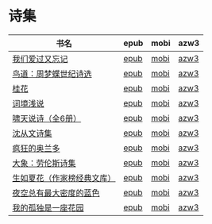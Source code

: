 # 诗集

| 书名 | epub | mobi | azw3 |
| --- | --- | --- | --- |
| [我们爱过又忘记](http://ct.dalanmei.com/f/31084289-771247252-708bfa) | [epub](http://ct.dalanmei.com/f/31084289-771247252-708bfa) | [mobi](http://ct.dalanmei.com/f/31084289-771232189-332ba8) | [azw3](http://ct.dalanmei.com/f/31084289-771240273-ab4c53) |
| [鸟道：周梦蝶世纪诗选](http://ct.dalanmei.com/f/31084289-572072349-b536a1) | [epub](http://ct.dalanmei.com/f/31084289-572072349-b536a1) | [mobi](http://ct.dalanmei.com/f/31084289-571730835-94a47b) | [azw3](http://ct.dalanmei.com/f/31084289-572088676-effd28) |
| [桂花](http://ct.dalanmei.com/f/31084289-572090164-bb69f1) | [epub](http://ct.dalanmei.com/f/31084289-572090164-bb69f1) | [mobi](http://ct.dalanmei.com/f/31084289-571727989-6380e8) | [azw3](http://ct.dalanmei.com/f/31084289-572113545-61b23e) |
| [词境浅说](http://ct.dalanmei.com/f/31084289-572110917-9352e9) | [epub](http://ct.dalanmei.com/f/31084289-572110917-9352e9) | [mobi](http://ct.dalanmei.com/f/31084289-571725435-9bce45) | [azw3](http://ct.dalanmei.com/f/31084289-572115759-ad656e) |
| [啸天说诗（全6册）](http://ct.dalanmei.com/f/31084289-572114719-f43353) | [epub](http://ct.dalanmei.com/f/31084289-572114719-f43353) | [mobi](http://ct.dalanmei.com/f/31084289-571711635-97c9cc) | [azw3](http://ct.dalanmei.com/f/31084289-572133593-0950ae) |
| [沈从文诗集](http://ct.dalanmei.com/f/31084289-572115450-a8a864) | [epub](http://ct.dalanmei.com/f/31084289-572115450-a8a864) | [mobi](http://ct.dalanmei.com/f/31084289-571708324-b37738) | [azw3](http://ct.dalanmei.com/f/31084289-572137413-c44af2) |
| [疯狂的奥兰多](http://ct.dalanmei.com/f/31084289-572127731-7319a2) | [epub](http://ct.dalanmei.com/f/31084289-572127731-7319a2) | [mobi](http://ct.dalanmei.com/f/31084289-571630629-5257f2) | [azw3](http://ct.dalanmei.com/f/31084289-572187729-617bd1) |
| [大象：劳伦斯诗集](http://ct.dalanmei.com/f/31084289-571919783-340d79) | [epub](http://ct.dalanmei.com/f/31084289-571919783-340d79) | [mobi](http://ct.dalanmei.com/f/31084289-571559053-9e5d5a) | [azw3](http://ct.dalanmei.com/f/31084289-572211433-20ae3e) |
| [生如夏花（作家榜经典文库）](http://ct.dalanmei.com/f/31084289-571738145-fb73cb) | [epub](http://ct.dalanmei.com/f/31084289-571738145-fb73cb) | [mobi](http://ct.dalanmei.com/f/31084289-571601101-8f5510) | [azw3](http://ct.dalanmei.com/f/31084289-571917674-8aa96c) |
| [夜空总有最大密度的蓝色](http://ct.dalanmei.com/f/31084289-571779106-e7f265) | [epub](http://ct.dalanmei.com/f/31084289-571779106-e7f265) | [mobi](http://ct.dalanmei.com/f/31084289-571522497-5893b5) | [azw3](http://ct.dalanmei.com/f/31084289-571974919-cd4d36) |
| [我的孤独是一座花园](http://ct.dalanmei.com/f/31084289-571785396-c14eeb) | [epub](http://ct.dalanmei.com/f/31084289-571785396-c14eeb) | [mobi](http://ct.dalanmei.com/f/31084289-571451732-3f623e) | [azw3](http://ct.dalanmei.com/f/31084289-571885477-2f71f8) |

